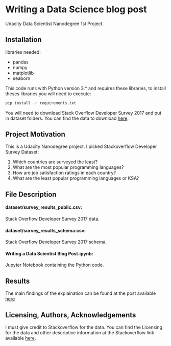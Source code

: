 # Writing a Data Science blog post

Udacity Data Scientist Nanodegree 1st Project.


## Installation

libraries needed:
- pandas
- numpy
- matplotlib
- seaborn

This code runs with Python version 3.* and requires these libraries, to install theses libraries you will need to execute:
```bash
pip install -r requirements.txt
```

You will need to download Stack Overflow Developer Survey 2017 and put in dataset folders. You can find the data to download [here](https://www.kaggle.com/datasets/stackoverflow/so-survey-2017).


## Project Motivation

This is a Udacity Nanodegree project. I picked Stackoverflow Developer Survey Dataset:

1. Which countries are surveyed the least?
2. What are the most popular programming languages?
3. How are job satisfaction ratings in each country?
4. What are the least popular programming languages or KSA?


## File Description

#### dataset/survey_results_public.csv: 
Stack Overflow Developer Survey 2017 data.
#### dataset/survey_results_schema.csv: 
Stack Overflow Developer Survey 2017 schema.
#### Writing a Data Scientist Blog Post.ipynb: 
Jupyter Notebook containing the Python code.


## Results

The main findings of the explaination can be found at the post available [here](https://medium.com/p/a8e0ec5795ef)

## Licensing, Authors, Acknowledgements

I must give credit to Stackoverflow for the data. You can find the Licensing for the data and other descriptive information at the Stackoverflow link available [here](https://www.kaggle.com/datasets/stackoverflow/so-survey-2017).

